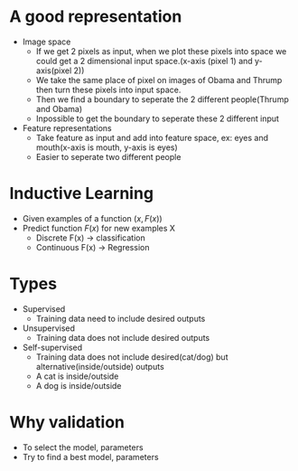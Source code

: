 # A good representation
- Image space
    - If we get 2 pixels as input, when we plot these pixels into space we could get a 2 dimensional input space.(x-axis (pixel 1) and y-axis(pixel 2))
    - We take the same place of pixel on images of Obama and Thrump then turn these pixels into input space.
    - Then we find a boundary to seperate the 2 different people(Thrump and Obama)
    - Inpossible to get the boundary to seperate these 2 different input
- Feature representations
    - Take feature as input and add into feature space, ex: eyes and mouth(x-axis is mouth, y-axis is eyes)
    - Easier to seperate two different people

# Inductive Learning
- Given examples of a function $(x,F(x))$
- Predict function $F(x)$ for new examples X
    - Discrete F(x) -> classification
    - Continuous F(x) -> Regression

# Types
- Supervised
    - Training data need to include desired outputs
- Unsupervised
    - Training data does not include desired outputs
- Self-supervised
    - Training data does not include desired(cat/dog) but alternative(inside/outside) outputs
    - A cat is inside/outside
    - A dog is inside/outside 

# Why validation
- To select the model, parameters
- Try to find a best model, parameters